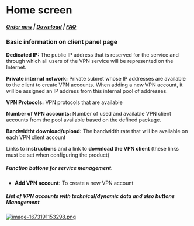 # Home screen

#####  [Order now](https://panel.puqcloud.com/index.php?rp=/store/whmcs-module-wireguard-business-vpn) | [Download](https://download.puqcloud.com/WHMCS/servers/PUQ_WHMCS-WireGuard-Business-VPN/) | [FAQ](https://faq.puqcloud.com/)

### Basic information on client panel page

**Dedicated IP:** The public IP address that is reserved for the service and through which all users of the VPN service will be represented on the Internet.  
  
**Private internal network:** Private subnet whose IP addresses are available to the client to create VPN accounts. When adding a new VPN account, it will be assigned an IP address from this internal pool of addresses.  
  
**VPN Protocols:** VPN protocols that are available  
  
**Number of VPN accounts:** Number of used and available VPN client accounts from the pool available based on the defined package.  
  
**Bandwidtht download/upload:** The bandwidth rate that will be available on each VPN client account

Links to **instructions** and a link to **download the VPN client** (these links must be set when configuring the product)

##### Function buttons for service management.

- **Add VPN account:** To create a new VPN account

##### List of VPN accounts with technical/dynamic data and also buttons **Management**

[![image-1673191153298.png](https://doc.puq.info/uploads/images/gallery/2023-01/scaled-1680-/image-1673191153298.png)](https://doc.puq.info/uploads/images/gallery/2023-01/image-1673191153298.png)
